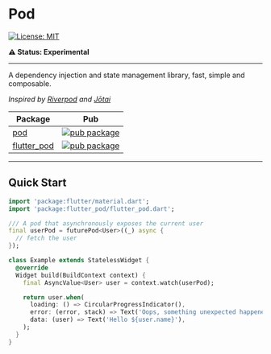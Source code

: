 # Pod

[![License: MIT][license_badge]][license_link]

**⚠️ Status: Experimental**

---

A dependency injection and state management library, fast, simple and composable.

_Inspired by [Riverpod][riverpod_link] and [Jōtai][jotai_link]_

| Package                              | Pub                                                           |
| ------------------------------------ | ------------------------------------------------------------- |
| [pod][pod_git_link]                  | [![pub package][pod_pub_badge]][pod_pub_link]                 |
| [flutter_pod][pod_git_link]          | [![pub package][flutter_pod_pub_badge]][flutter_pod_pub_link] |

---

## Quick Start

```dart
import 'package:flutter/material.dart';
import 'package:flutter_pod/flutter_pod.dart';

/// A pod that asynchronously exposes the current user
final userPod = futurePod<User>((_) async {
  // fetch the user
});

class Example extends StatelessWidget {
  @override
  Widget build(BuildContext context) {
    final AsyncValue<User> user = context.watch(userPod);

    return user.when(
      loading: () => CircularProgressIndicator(),
      error: (error, stack) => Text('Oops, something unexpected happened'),
      data: (user) => Text('Hello ${user.name}'),
    );
  }
}
```

[license_badge]: https://img.shields.io/badge/license-MIT-blue.svg
[license_link]: https://opensource.org/licenses/MIT

[pod_pub_badge]: https://img.shields.io/pub/v/pod.svg
[flutter_pod_pub_badge]: https://img.shields.io/pub/v/flutter_pod.svg

[pod_pub_link]: https://pub.dev/packages/pod
[flutter_pod_pub_link]: https://pub.dev/packages/flutter_pod

[pod_git_link]: https://github.com/Eronildo/pod/tree/master/packages/pod
[flutter_pod_git_link]: https://github.com/Eronildo/pod/tree/master/packages/flutter_pod

[riverpod_link]: https://riverpod.dev/
[jotai_link]: https://jotai.org/
